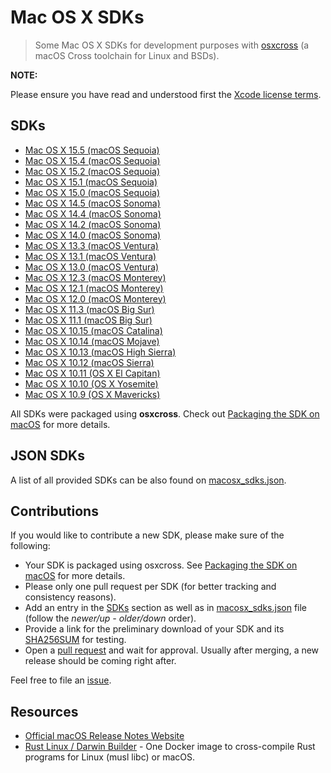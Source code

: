 # Mac OS X SDKs

> Some Mac OS X SDKs for development purposes with [osxcross](https://github.com/tpoechtrager/osxcross) (a macOS Cross toolchain for Linux and BSDs).

__NOTE:__

Please ensure you have read and understood first the [Xcode license terms](https://www.apple.com/legal/sla/docs/xcode.pdf).

## SDKs

- [Mac OS X 15.5 (macOS Sequoia)](https://github.com/joseluisq/macosx-sdks/releases/tag/15.5)
- [Mac OS X 15.4 (macOS Sequoia)](https://github.com/joseluisq/macosx-sdks/releases/tag/15.4)
- [Mac OS X 15.2 (macOS Sequoia)](https://github.com/joseluisq/macosx-sdks/releases/tag/15.2)
- [Mac OS X 15.1 (macOS Sequoia)](https://github.com/joseluisq/macosx-sdks/releases/tag/15.1)
- [Mac OS X 15.0 (macOS Sequoia)](https://github.com/joseluisq/macosx-sdks/releases/tag/15.0)
- [Mac OS X 14.5 (macOS Sonoma)](https://github.com/joseluisq/macosx-sdks/releases/tag/14.5)
- [Mac OS X 14.4 (macOS Sonoma)](https://github.com/joseluisq/macosx-sdks/releases/tag/14.4)
- [Mac OS X 14.2 (macOS Sonoma)](https://github.com/joseluisq/macosx-sdks/releases/tag/14.2)
- [Mac OS X 14.0 (macOS Sonoma)](https://github.com/joseluisq/macosx-sdks/releases/tag/14.0)
- [Mac OS X 13.3 (macOS Ventura)](https://github.com/joseluisq/macosx-sdks/releases/tag/13.3)
- [Mac OS X 13.1 (macOS Ventura)](https://github.com/joseluisq/macosx-sdks/releases/tag/13.1)
- [Mac OS X 13.0 (macOS Ventura)](https://github.com/joseluisq/macosx-sdks/releases/tag/13.0)
- [Mac OS X 12.3 (macOS Monterey)](https://github.com/joseluisq/macosx-sdks/releases/tag/12.3)
- [Mac OS X 12.1 (macOS Monterey)](https://github.com/joseluisq/macosx-sdks/releases/tag/12.1)
- [Mac OS X 12.0 (macOS Monterey)](https://github.com/joseluisq/macosx-sdks/releases/tag/12.0)
- [Mac OS X 11.3 (macOS Big Sur)](https://github.com/joseluisq/macosx-sdks/releases/tag/11.3)
- [Mac OS X 11.1 (macOS Big Sur)](https://github.com/joseluisq/macosx-sdks/releases/tag/11.1)
- [Mac OS X 10.15 (macOS Catalina)](https://github.com/joseluisq/macosx-sdks/releases/tag/10.15)
- [Mac OS X 10.14 (macOS Mojave)](https://github.com/joseluisq/macosx-sdks/releases/tag/10.14)
- [Mac OS X 10.13 (macOS High Sierra)](https://github.com/joseluisq/macosx-sdks/releases/tag/10.13)
- [Mac OS X 10.12 (macOS Sierra)](https://github.com/joseluisq/macosx-sdks/releases/tag/10.12)
- [Mac OS X 10.11 (OS X El Capitan)](https://github.com/joseluisq/macosx-sdks/releases/tag/10.11)
- [Mac OS X 10.10 (OS X Yosemite)](https://github.com/joseluisq/macosx-sdks/releases/tag/10.10)
- [Mac OS X 10.9 (OS X Mavericks)](https://github.com/joseluisq/macosx-sdks/releases/tag/10.9)

All SDKs were packaged using **osxcross**. Check out [Packaging the SDK on macOS](https://github.com/tpoechtrager/osxcross#packaging-the-sdk) for more details.

## JSON SDKs

A list of all provided SDKs can be also found on [macosx_sdks.json](./macosx_sdks.json).

## Contributions

If you would like to contribute a new SDK, please make sure of the following:

- Your SDK is packaged using osxcross. See [Packaging the SDK on macOS](https://github.com/tpoechtrager/osxcross#packaging-the-sdk) for more details.
- Please only one pull request per SDK (for better tracking and consistency reasons).
- Add an entry in the [SDKs](#sdks) section as well as in [macosx_sdks.json](./macosx_sdks.json) file (follow the *newer/up - older/down* order).
- Provide a link for the preliminary download of your SDK and its [SHA256SUM](https://linux.die.net/man/1/sha256sum) for testing.
- Open a [pull request](https://github.com/joseluisq/macosx-sdks/pulls) and wait for approval. Usually after merging, a new release should be coming right after.

Feel free to file an [issue](https://github.com/joseluisq/macosx-sdks/issues).

## Resources

- [Official macOS Release Notes Website](https://developer.apple.com/documentation/macos-release-notes)
- [Rust Linux / Darwin Builder](https://github.com/joseluisq/rust-linux-darwin-builder) - One Docker image to cross-compile Rust programs for Linux (musl libc) or macOS.
